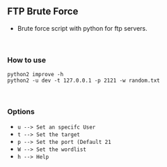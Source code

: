 ## FTP Brute Force

- Brute force script with python for ftp servers.

<br>

### How to use

`python2 improve -h` <br>
`python2 -u dev -t 127.0.0.1 -p 2121 -w random.txt`

<br>

### Options

- `u --> Set an specifc User`
- `t --> Set the target`
- `p --> Set the port (Default 21`
- `W --> Set the wordlist`
- `h --> Help`
